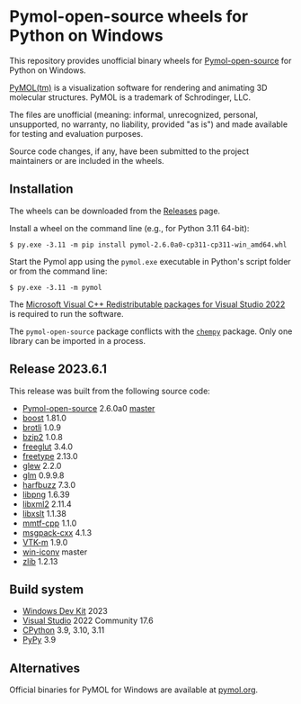 # Pymol-open-source wheels for Python on Windows

This repository provides unofficial binary wheels for [Pymol-open-source](https://github.com/schrodinger/pymol-open-source) for Python on Windows.

[PyMOL(tm)](https://pymol.org) is a visualization software for rendering and animating 3D molecular structures. PyMOL is a trademark of Schrodinger, LLC.

The files are unofficial (meaning: informal, unrecognized, personal, unsupported, no warranty, no liability, provided "as is") and made available for testing and evaluation purposes.

Source code changes, if any, have been submitted to the project maintainers or are included in the wheels.

## Installation

The wheels can be downloaded from the [Releases](https://github.com/cgohlke/pymol-open-source.whl/releases) page.

Install a wheel on the command line (e.g., for Python 3.11 64-bit):

    $ py.exe -3.11 -m pip install pymol-2.6.0a0-cp311-cp311-win_amd64.whl
    
Start the Pymol app using the ``pymol.exe`` executable in Python's script folder or from the command line:

    $ py.exe -3.11 -m pymol

The [Microsoft Visual C++ Redistributable packages for Visual Studio 2022](https://learn.microsoft.com/en-US/cpp/windows/latest-supported-vc-redist?view=msvc-170) is required to run the software.

The ``pymol-open-source`` package conflicts with the [``chempy``](https://pypi.org/project/chempy/) package. Only one library can be imported in a process.

## Release 2023.6.1

This release was built from the following source code:

- [Pymol-open-source](https://github.com/schrodinger/pymol-open-source/) 2.6.0a0 [master](https://github.com/schrodinger/pymol-open-source/commit/17be7d0f287d9ba2d659c009e40e945dd3f86163)
- [boost](https://www.boost.org/users/download/) 1.81.0
- [brotli](https://github.com/google/brotli) 1.0.9
- [bzip2](https://sourceware.org/pub/bzip2/) 1.0.8
- [freeglut](https://github.com/FreeGLUTProject/freeglut) 3.4.0
- [freetype](https://download.savannah.gnu.org/releases/freetype/) 2.13.0
- [glew](https://github.com/nigels-com/glew) 2.2.0
- [glm](https://github.com/g-truc/glm) 0.9.9.8
- [harfbuzz](https://github.com/harfbuzz/harfbuzz) 7.3.0
- [libpng](https://github.com/glennrp/libpng) 1.6.39
- [libxml2](https://gitlab.gnome.org/GNOME/libxml2) 2.11.4
- [libxslt](https://gitlab.gnome.org/GNOME/libxslt) 1.1.38
- [mmtf-cpp](https://github.com/rcsb/mmtf-cpp) 1.1.0
- [msgpack-cxx](https://github.com/msgpack/msgpack-c/tree/cpp_master) 4.1.3
- [VTK-m](https://gitlab.kitware.com/vtk/vtk-m) 1.9.0
- [win-iconv](https://github.com/OgreTransporter/win-iconv) master
- [zlib](https://github.com/madler/zlib) 1.2.13

## Build system

- [Windows Dev Kit](https://learn.microsoft.com/en-us/windows/arm/dev-kit/) 2023
- [Visual Studio](https://visualstudio.microsoft.com/vs/community/) 2022 Community 17.6
- [CPython](https://www.python.org/downloads/windows/) 3.9, 3.10, 3.11
- [PyPy](https://www.pypy.org/download.html) 3.9

## Alternatives

Official binaries for PyMOL for Windows are available at [pymol.org](https://pymol.org).

